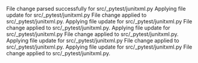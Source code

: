 File change parsed successfully for src/_pytest/junitxml.py
Applying file update for src/_pytest/junitxml.py
File change applied to src/_pytest/junitxml.py.
Applying file update for src/_pytest/junitxml.py
File change applied to src/_pytest/junitxml.py.
Applying file update for src/_pytest/junitxml.py
File change applied to src/_pytest/junitxml.py.
Applying file update for src/_pytest/junitxml.py
File change applied to src/_pytest/junitxml.py.
Applying file update for src/_pytest/junitxml.py
File change applied to src/_pytest/junitxml.py.
